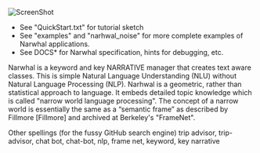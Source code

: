 ﻿![ScreenShot](https://github.com/peterwaksman/Narwhal/blob/master/DOCS/NarwhalInPython.png)


 - See "QuickStart.txt" for tutorial sketch 
 - See "examples" and "narhwal_noise" for more complete examples of Narwhal applications.
 - See DOCS\* for Narwhal specification, hints for debugging, etc.


Narwhal is a keyword and key NARRATIVE manager that creates text aware classes. This is simple Natural Language Understanding (NLU) without Natural Language Processing (NLP). Narhwal is a geometric, rather than statistical approach to language. It embeds detailed topic knowledge which is called "narrow world language processing". The concept of a narrow world is essentially the same as a “semantic frame” as described by Fillmore [Fillmore] and archived at Berkeley's "FrameNet".

Other spellings (for the fussy GitHub search engine) trip advisor, trip-advisor, chat bot, chat-bot, nlp, frame net, keyword, key narrative
